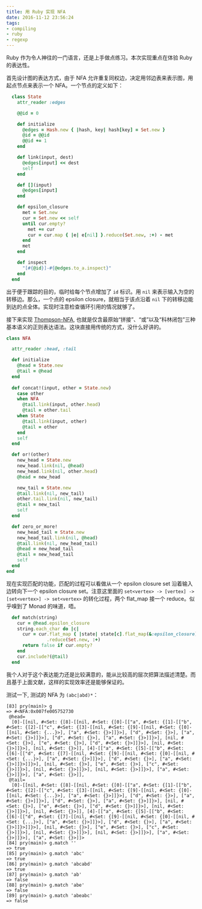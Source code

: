 ```yaml
---
title: 用 Ruby 实现 NFA
date: 2016-11-12 23:56:24
tags:
- compiling
- ruby
- regexp
---
```


Ruby 作为令人神往的一门语言，还是上手做点练习。本次实现重点在体验 Ruby 的表达性。

首先设计图的表达方式，由于 NFA 允许重复同权边，决定用邻边表来表示图，用起点节点来表示一个 NFA。一个节点的定义如下：

<!-- more -->

```ruby
  class State
    attr_reader :edges

    @@id = 0

    def initialize
      @edges = Hash.new { |hash, key| hash[key] = Set.new }
      @id = @@id
      @@id += 1
    end

    def link(input, dest)
      @edges[input] << dest
      self
    end

    def [](input)
      @edges[input]
    end

    def epsilon_closure
      met = Set.new
      cur = Set.new << self
      until cur.empty?
        met += cur
        cur = cur.map { |e| e[nil] }.reduce(Set.new, :+) - met
      end
      met
    end

    def inspect
      "[#{@id}]-#{@edges.to_a.inspect}"
    end
  end
```

出于便于跟踪的目的，临时给每个节点增加了 `id` 标识。用 `nil` 来表示输入为空的转移边。那么，一个点的 epsilon closure，就相当于该点沿着 `nil` 下的转移边能到达的点全体。实现时注意检查循环引用的情况就够了。

接下来实现 [Thompson-NFA](https://swtch.com/~rsc/regexp/regexp1.html), 也就是仅含最原始“拼接”、“或”以及“科林闭包”三种基本语义的正则表达语法。这块直接用传统的方式，没什么好讲的。

```ruby
class NFA

  attr_reader :head, :tail

  def initialize
    @head = State.new
    @tail = @head
  end
  
  def concat!(input, other = State.new)
    case other
    when NFA
      @tail.link(input, other.head)
      @tail = other.tail
    when State
      @tail.link(input, other)
      @tail = other
    end
    self
  end

  def or!(other)
    new_head = State.new
    new_head.link(nil, @head)
    new_head.link(nil, other.head)
    @head = new_head

    new_tail = State.new
    @tail.link(nil, new_tail)
    other.tail.link(nil, new_tail)
    @tail = new_tail
    self
  end

  def zero_or_more!
    new_head_tail = State.new
    new_head_tail.link(nil, @head)
    @tail.link(nil, new_head_tail)
    @head = new_head_tail
    @tail = new_head_tail
    self
  end
end
```

现在实现匹配的功能，匹配的过程可以看做从一个 epsilon closure set 沿着输入边转向下一个 epsilon closure set。注意这里面的 `set<vertex> -> [vertex] -> [set<vertex>] -> set<vertex>` 的转化过程，两个 flat_map 接一个 reduce。似乎嗅到了 Monad 的味道，唔。

```ruby
  def match(string)
    cur = @head.epsilon_closure
    string.each_char do |c|
      cur = cur.flat_map { |state| state[c].flat_map(&:epsilon_closure) }
               .reduce(Set.new, :+)
      return false if cur.empty?
    end
    cur.include?(@tail)
  end
```

我个人对于这个表达能力还是比较满意的，能从比较高的层次把算法描述清楚。而且基于上面文献，这样的实现效率还是能够保证的。

测试一下, 测试的 NFA 为 `(abc|abd)*`：

```shell
[83] pry(main)> g
=> #<NFA:0x007fe005752730
 @head=
  [0]-[[nil, #<Set: {[8]-[[nil, #<Set: {[0]-[["a", #<Set: {[1]-[["b", #<Set: {[2]-[["c", #<Set: {[3]-[[nil, #<Set: {[9]-[[nil, #<Set: {[0]-[[nil, #<Set: {...}>], ["a", #<Set: {}>]]}>], ["d", #<Set: {}>], ["a", #<Set: {}>]]}>], ["d", #<Set: {}>], ["a", #<Set: {}>]]}>], [nil, #<Set: {}>], ["e", #<Set: {}>], ["d", #<Set: {}>]]}>], [nil, #<Set: {}>]]}>], [nil, #<Set: {}>]], [4]-[["a", #<Set: {[5]-[["b", #<Set: {[6]-[["d", #<Set: {[7]-[[nil, #<Set: {[9]-[[nil, #<Set: {[0]-[[nil, #<Set: {...}>], ["a", #<Set: {}>]]}>], ["d", #<Set: {}>], ["a", #<Set: {}>]]}>]]}>], [nil, #<Set: {}>], ["e", #<Set: {}>], ["c", #<Set: {}>]]}>], [nil, #<Set: {}>]]}>], [nil, #<Set: {}>]]}>], ["a", #<Set: {}>]]}>], ["a", #<Set: {}>]],
 @tail=
  [0]-[[nil, #<Set: {[8]-[[nil, #<Set: {[0]-[["a", #<Set: {[1]-[["b", #<Set: {[2]-[["c", #<Set: {[3]-[[nil, #<Set: {[9]-[[nil, #<Set: {[0]-[[nil, #<Set: {...}>], ["a", #<Set: {}>]]}>], ["d", #<Set: {}>], ["a", #<Set: {}>]]}>], ["d", #<Set: {}>], ["a", #<Set: {}>]]}>], [nil, #<Set: {}>], ["e", #<Set: {}>], ["d", #<Set: {}>]]}>], [nil, #<Set: {}>]]}>], [nil, #<Set: {}>]], [4]-[["a", #<Set: {[5]-[["b", #<Set: {[6]-[["d", #<Set: {[7]-[[nil, #<Set: {[9]-[[nil, #<Set: {[0]-[[nil, #<Set: {...}>], ["a", #<Set: {}>]]}>], ["d", #<Set: {}>], ["a", #<Set: {}>]]}>]]}>], [nil, #<Set: {}>], ["e", #<Set: {}>], ["c", #<Set: {}>]]}>], [nil, #<Set: {}>]]}>], [nil, #<Set: {}>]]}>], ["a", #<Set: {}>]]}>], ["a", #<Set: {}>]]>
[84] pry(main)> g.match ''
=> true
[85] pry(main)> g.match 'abc'
=> true
[86] pry(main)> g.match 'abcabd'
=> true
[87] pry(main)> g.match 'ab'
=> false
[88] pry(main)> g.match 'abe'
=> false
[89] pry(main)> g.match 'abeabc'
=> false
```
